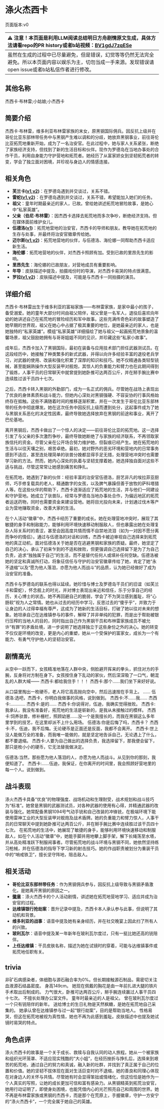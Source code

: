 # 涤火杰西卡
页面版本:v0
 

| :warning: 注意！本页面是利用LLM阅读总结明日方舟剧情原文生成，具体方法请看repo的PR history或者b站视频：[BV1gdJ7zqESe](https://www.bilibili.com/video/BV1gdJ7zqESe/)         |
|:----------------------------|
| 虽然在生成的过程中已尽量避免，但是错误，幻觉等等仍然无法完全避免。所以本页面内容以娱乐为主，切勿当成一手来源。发现错误请open issue或者b站私信作者进行修改。|



## 其他名称
杰西卡·布林雷;小姑娘;小杰西卡
## 简要介绍
杰西卡·布林雷，维多利亚布林雷家族的末女，原黑钢国际佣兵。因反抗上级并在哥伦比亚东部林带任务中与黑钢产生难以调和的分歧，她放弃黑钢事业，前往哥伦比亚拓荒地重新开始，成为了一名治安官。在此过程中，她与家人关系紧张，断绝了家族经济支持，但找到了新的生活目标和伙伴。现作为罗德岛在当地办事处的合作干员，利用自身能力守护营地和拓荒者。她经历了从富家娇女到坚韧拓荒者的转变，学会了独立面对困境，并珍视与身边人的情感连接。
## 相关角色
-   **芙兰卡([v1](char_106_franka.md),[v2](../char_v3/char_106_franka.md))**：在罗德岛遇到并交谈过，关系不错。
-   **雷蛇([v1](char_107_liskam.md),[v2](../char_v3/char_107_liskam.md))**：在罗德岛遇到并交谈过，关系不错，希望能加入她们的任务。
-   **祖父**：童年时期最亲近的家人，已故。曾给她讲述拓荒地冒险故事，是她心中“私家英雄”。
-   **父亲（伯尼·布林雷）**：因杰西卡选择去拓荒地而多次争吵，断绝经济支持。但在媒体面前维护女儿。
-   **伍德洛([v1](extended_char_wu_de_luo.md))**：拓荒地营地的治安官，杰西卡的导师和朋友。教导她在拓荒地的生存与处事，并最终将治安官徽章传给她。
-   **迈尔斯([v1](extended_char_mai_er_si.md),[v2](../char_v3/extended_char_mai_er_si.md))**：拓荒地营地的伙伴，与伍德洛、海伦娜一同帮助杰西卡适应新生活。
-   **海伦娜**：拓荒地营地的伙伴，对杰西卡照顾有加。受到已故的里昂先生的影响。
-   **里昂先生**：海伦娜的已故朋友，对营地成员有重要影响。
-   **年导**：皮肤描述中提及，拍摄戏份时的导演，对杰西卡易哭的特点很满意。
-   **罗拉([v1](extended_char_luo_la.md),[v2](../char_v3/extended_char_luo_la.md))**：皮肤描述中提及，可能是与杰西卡一同拍摄的演员。
## 详细介绍
杰西卡·布林雷出生于维多利亚的富裕家族——布林雷家族，是家中最小的孩子，备受溺爱。她的童年大部分时间由祖父陪伴，祖父曾是一名军人，退役后喜欢向年幼的她讲述自己在拓荒地的冒险经历和军中故事。这些充满传奇色彩的故事塑造了她早期的世界观，祖父在她心中占据了极其重要的地位，是她最亲近的家人，也是她独特的“私家英雄”。模组“私家英雄”详细描绘了她与祖父一起画拓荒地景象的温馨场景，祖父鼓励她拥有与哥哥姐姐不同的见识，并珍藏这些“私家小故事”。

成年后，杰西卡加入了黑钢国际，最初在装备与应用技术部门担任武器测试员。在这段经历中，她接触了种类繁多的新式武器，并得以向许多经验丰富的退役老兵学习，对武器的使用、改装和强化积累了深厚的知识和技巧。她不仅精通各类轻型铳械，甚至能娴熟操作大型反装甲对舰炮，其惊人的负重能力和臂力也在此期间得到了锻炼，人事干员的日常聊天中就曾提到她卧推可达两百公斤，并在掰手腕比赛中连续胜过该干员四十七次。

之后，杰西卡转入黑钢的外勤部门，成为一名正式的佣兵。尽管她在战场上表现出了优良的身体素质和战斗能力，但她内心深处对黑钢强硬、不容妥协的行事风格始终存在抵触。这些不满随着时间的推移逐渐积累，并在一次发生于哥伦比亚东部林带的任务中彻底爆发。她在这次任务中因反抗上级而遭到处分，这起事件成为了她与黑钢关系恶化的决定性因素，最终导致她选择放弃在黑钢的前途和事业，离开了巴伦基地。

离开黑钢后，杰西卡做出了一个惊人的决定——前往哥伦比亚的拓荒地。这一选择引发了与父亲的多次激烈争吵，最终导致她断绝了与家族的经济联系，不再领取家族信托的资金。尽管父亲在公开场合努力维护她，但裂痕已经产生。她在拓荒地的生活与以往天壤之别，艰苦卓绝。最初，她对野外的恶劣环境和营地内的日常事务感到不适应，甚至连处理简单的驮兽分娩都显得手足无措，处理营地冲突时也需要学习新的方法。然而，她内心深处的执着与坚韧支撑着她，她选择独自面对这些不适与挑战，尽管这常常让她感到痛苦和挣扎。

在拓荒地，她遇到了新的伙伴：经验丰富的治安官伍德洛，厨艺非凡的埃拉菲亚厨师，巧手修复载具的老人，精通数字的女孩，以及脾气暴躁但善于放牧的萨科塔猎人等。在这些伙伴的帮助下，杰西卡逐渐适应了拓荒地的生活，并与他们一同建设和守护营地。她成立了驮兽队，经常与罗德岛当地办事处合作，为偏远地区的拓荒者运送药物，同时也需要资金来建设营地。她将目光投向未来，计划通过伐木等产业为营地赚取资金，改善大家的生活。

在个人活动“徽章”中，杰西卡经历了重要的成长。她在处理营地冲突时，展现了其敏捷的身手和制敌能力，能够利用环境快速移动制服敌人，但也暴露出她在处理复杂人际关系时的青涩，甚至会因高度共情而情不自禁地流泪（如为一对因不愿分离而争吵的情侣）。通过与伍德洛的对话和训练，杰西卡被迫审视自己选择来到拓荒地的真正动机，面对伍德洛关于她是否在逃避黑钢和家族的质疑。最终，她坚定了自己的决心，承认了初来乍到的不适和挫败，但更强调自己选择留下是为了为自己负责，追求“独独属于自己”的生活，而不是替代任何人或填补任何空缺。伍德洛被她的坚定和真诚所打动，将象征信任与守护的治安官徽章传给了她，肯定了她“永不退缩”以及“愿为他人落泪，亦愿为他人而战斗”的品质，认为她已经做好了成为治安官的准备。

杰西卡与罗德岛的联系也得以延续。她珍惜与博士及罗德岛干员们的旧谊（如芙兰卡和雷蛇），怀念舰上的时光，并对博士表现出亲近和信任，乐于分享自己的经历，关心博士的状态。她不再回避自己的脆弱，学会了不为哭泣感到羞耻，将“心肠软”视为人之常情。她也从过去的经历中学习，反思过去的“傻乎乎”，并致力于让身边的人过得幸福有尊严，这成为了她新的生活目标，打破了她以往对未来的想象。她坦承自己在达维镇参与的事件，解释了并非单纯的犯罪，而是出于帮助被银行压榨的当地人的目的，同时指出自己作为黑钢干员和布林雷家族成员不被允许“有罪”的矛盾处境，进一步说明了她选择独立于这些身份之外的决心。她的转变不仅仅是环境的改变，更是内心的重塑，她从一个受保护的富家女，成长为一个有能力、有勇气守护他人的坚韧治安官。
## 剧情高光
从空中一跃而下，女孩精准地落在人群中央，侧脸避开挥来的拳头，抓住对方的手腕，反身将对方制在身下。女孩按住身下乱动的家伙，然后深深吸了一口气，朝混乱的人群大喊——
杰西卡:都给我住手！！！
杰西卡:那个......我们坐下来好好说。

从口袋里掏出一枚硬币，老人将它高高抛向空中，然后迅速按在手背上。
......
伍德洛:选吧，杰西卡，你明白我做事的风格，说到做到。
杰西卡:不......我......
杰西卡:............
杰西卡:是的......
杰西卡:你说得对，伍迪，我确实觉得挫败。
杰西卡:我承认，我没有准备好，拓荒地的生活是崭新的，是我从未接触过的模样。
杰西卡:饲养驮兽，修补栅栏，照顾幼崽......没一个是我擅长的，而我在黑钢这么多年里学到的技艺，在这里却派不上什么用场。
伍德洛:你是后悔了吗，杰西卡？
杰西卡:不，伍迪，我不后悔。无论硬币是正面还是反面，我都不会离开。
杰西卡:世上没人能做万全的准备，而我唯一能做的，就是坚定地告诉自己，无论遇上了什么，都不要退缩。
杰西卡:人要为自己做出的选择负责，我选择留下，那我便会留下，那只是枚小小的硬币，它无法替我做决定。

伍德洛:当然，那些愿为他人落泪的人，亦愿为他人而战斗。从见到你的那刻，我便知道了。
杰西卡:......伍迪，我保证，在你离开的时间里，我会照顾好营地里的每一个人。说到做到。
## 战斗表现
涤火杰西卡具备“优良”的物理强度、战场机动和生理耐受，战术规划和战斗技巧为“标准”。她曾是黑钢的武器测试员，对各种武器的使用有心得，并精通武器的改装与强化。她常配备黑钢1094号气动手铳和自己改装的冲锋铳，在极端环境下能使用雷神工业的大型反装甲对舰炮及战术盾牌。她的负重能力和臂力惊人，人事干员的日常聊天中提到她卧推可达两百公斤，并在掰手腕比赛中连续胜过该干员四十七次。
在拓荒地的生活中，她展现了敏捷的身手，能够利用环境快速移动和制服敌人，如在个人活动“徽章”中，她能手脚并用地攀上脚手架，解下长绳荡至水塔，并从高处精准跃下制服闹事者。尽管拓荒地的战斗环境与黑钢不同，她依然坚持练习枪械，并在伍德洛的指导下学习新的射击技巧。她的作战职责被划分为重装干员中的“哨戒铁卫”，擅长坚守阵地，阻击敌人。
## 相关活动
-   **哥伦比亚东部林带任务**：作为黑钢佣兵参与，因反抗上级导致与黑钢矛盾激化，是她离开黑钢的原因之一。
-   **[徽章](../stories/story_jesca2_set_1.md)**：涤火杰西卡的个人活动剧情，讲述她在拓荒地营地学习、适应并成为治安官的过程。
-   **达维镇银行抢劫案**：晋升记录中提及，杰西卡本人承认参与此事，但说明了其动机和背景。
-   **维多利亚的战事**：语音中提及她有亲身经历，并在社交晚宴上因此扫了所有人的兴致。
-   **玻利瓦尔**：语音中提及某一年新年在玻利瓦尔度过，只有一挺比她还高的铳陪伴。
-   **上任达维镇**：干员皮肤名称，描述为她在试镜时的穿着，可能与达维镇事件或拓荒地任职有关。
## trivia
非矿石病感染者，体细胞与源石融合率为0%。但长期接触源石制品，需密切关注血液源石结晶密度。
身高149cm。
她现在佩戴的胸花是由一年前扎进大腿的铁片手术取出后制成的。
力气很大，卧推可达两百公斤，掰手腕连续赢过人事干员四十七次。
不擅长处理办公室文件。
童年时最亲近的人是祖父。
曾在玻利瓦尔度过一个只有铳陪伴的新年。
送给博士的生日礼物是天然枫糖，是她在拓荒地自己采集的。
她承认曾在达维镇参与过一起“银行劫案”，目的是帮助当地人。
性格易哭，但这在拓荒地被视为真性情，她也不再为此感到羞耻。皮肤描述中也提及她试镜时易哭的特点。
## 角色点评
涤火杰西卡的故事是一个关于成长、救赎与自我认同的动人旅程。她从一个被家族和组织光环笼罩、不适应现实残酷的“大小姐”，在经历挫折与挣扎后，选择来到艰苦的拓荒地，通过自己的努力和真诚，融入新的社群，并找到了真正属于自己的位置和价值。她的坚韧不拔体现在面对生活巨变时的不退缩，她的善良和同理心体现在对身边人的关怀与共情。尽管她有时会显得笨拙或情绪化，但这恰恰是她作为一个人真实的写照，让她的成长更加可信和富有感染力。从黑钢精英到拓荒治安官，她用行动证明了，即使身处困境，也能凭借内心的光芒照亮自己和周围的世界。她不再是布林雷家族或黑钢的杰西卡，而是那个在荒原上，手握徽章，守护一方安宁的“涤火杰西卡”，一个完全属于她自己的英雄。